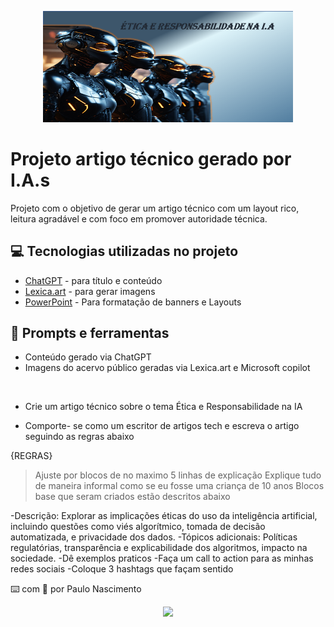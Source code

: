 


<p align="center">
  <img 
    src="Assets/Capa.png"
    width="400"  
  />
</p>

# Projeto artigo técnico gerado por I.A.s

Projeto com o objetivo de gerar um artigo técnico com um layout rico, leitura agradável e com foco em promover autoridade técnica.


## 💻 Tecnologias utilizadas no projeto

- [ChatGPT](https://chat.openai.com/) - para título e conteúdo
- [Lexica.art](https://lexica.art/) - para gerar imagens
- [PowerPoint](https://www.microsoft.com/en/microsoft-365/powerpoint) - Para formatação de banners e Layouts


## 📄 Prompts e ferramentas

- Conteúdo gerado via ChatGPT
- Imagens do acervo público geradas via Lexica.art e Microsoft copilot
<br/>


- Crie um artigo técnico sobre o tema Ética e Responsabilidade na IA

- Comporte- se como um escritor de artigos tech e escreva o artigo seguindo as regras abaixo

{REGRAS}
> Ajuste por blocos de no maximo 5 linhas de explicação
> Explique tudo de maneira informal como se eu fosse uma criança de 10 anos
> Blocos base que seram criados estão descritos abaixo

-Descrição: Explorar as implicações éticas do uso da inteligência artificial, incluindo questões como viés algorítmico, tomada de decisão automatizada, e privacidade dos dados.
-Tópicos adicionais: Políticas regulatórias, transparência e explicabilidade dos algoritmos, impacto na sociedade.
-Dê exemplos praticos 
-Faça um call to action para as minhas redes sociais 
-Coloque 3 hashtags que façam sentido


⌨️ com 💜 por Paulo Nascimento
<p align="center">
  <img 
    src="Assets/Eu robô.png"
    width="400"  
  />
</p>

